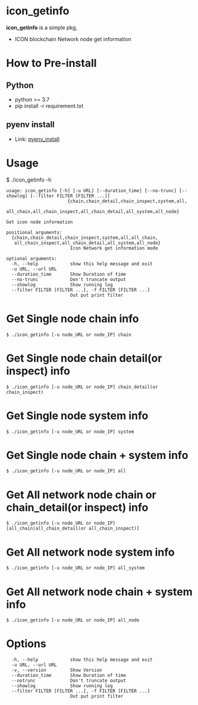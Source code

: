 # icon_getinfo
**icon_getinfo** is a simple pkg, 
+ ICON blockchain Network node get information

# How to Pre-install 
## Python
+ python >= 3.7
+ pip install -r requirement.txt

## pyenv install
+ Link: [pyenv_install][pyenv_install]

[pyenv_install]: https://louky0714.tistory.com/156 "Go Install PAGE"


# Usage
$ ./icon_getinfo -h
```console
usage: icon_getinfo [-h] [-u URL] [--duration_time] [--no-trunc] [--showlog] [--filter FILTER [FILTER ...]]   
                       {chain,chain_detail,chain_inspect,system,all,   
                        all_chain,all_chain_inspect,all_chain_detail,all_system,all_node}

Get icon node information

positional arguments:
  {chain,chain_detail,chain_inspect,system,all,all_chain,   
   all_chain_inspect,all_chain_detail,all_system,all_node}
                        Icon Network get information mode

optional arguments:
  -h, --help            show this help message and exit
  -u URL, --url URL
  --duration_time       Show Duration of time
  --no-trunc            Don't truncate output
  --showlog             Show running log
  --filter FILTER [FILTER ...], -f FILTER [FILTER ...]
                        Out put print filter
```

# Get Single node chain info

```console
$ ./icon_getinfo [-u node_URL or node_IP] chain
```

# Get Single node chain detail(or inspect) info

```console
$ ./icon_getinfo [-u node_URL or node_IP] chain_detail(or chain_inspect)
```

# Get Single node system info

```console
$ ./icon_getinfo [-u node_URL or node_IP] system
```

# Get Single node chain + system info

```console
$ ./icon_getinfo [-u node_URL or node_IP] all
```


# Get All network node chain or chain_detail(or inspect) info
```console
$ ./icon_getinfo [-u node_URL or node_IP] [all_chain|all_chain_detail(or all_chain_inspect)]
```

# Get All network node system info
```console
$ ./icon_getinfo [-u node_URL or node_IP] all_system
```

# Get All network node chain + system info
```console
$ ./icon_getinfo [-u node_URL or node_IP] all_node
```

# Options
```console
  -h, --help            show this help message and exit
  -u URL, --url URL
  -v, --version         Show Version
  --duration_time       Show Duration of time
  --notrunc             Don't truncate output
  --showlog             Show running log
  --filter FILTER [FILTER ...], -f FILTER [FILTER ...]
                        Out put print filter
```

